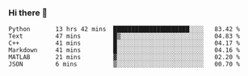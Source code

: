 ### Hi there 👋

<!--START_SECTION:waka-->

```text
Python       13 hrs 42 mins  █████████████████████░░░░   83.42 %
Text         47 mins         █▒░░░░░░░░░░░░░░░░░░░░░░░   04.83 %
C++          41 mins         █░░░░░░░░░░░░░░░░░░░░░░░░   04.17 %
Markdown     41 mins         █░░░░░░░░░░░░░░░░░░░░░░░░   04.16 %
MATLAB       21 mins         ▓░░░░░░░░░░░░░░░░░░░░░░░░   02.20 %
JSON         6 mins          ▒░░░░░░░░░░░░░░░░░░░░░░░░   00.70 %
```

<!--END_SECTION:waka-->
